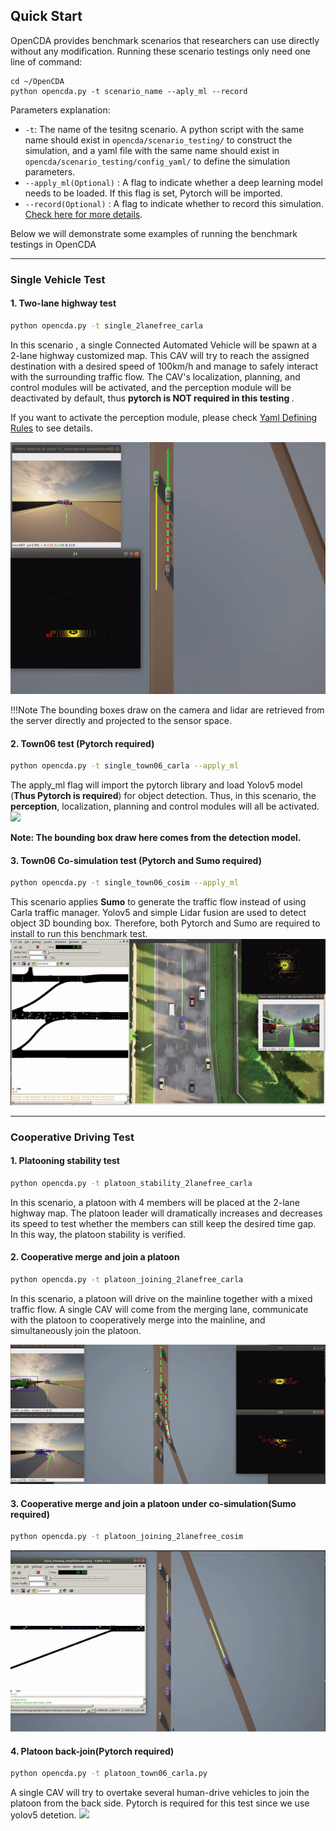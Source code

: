 ## Quick Start 

OpenCDA provides benchmark scenarios that researchers can use directly without any modification. Running these 
scenario testings only need one line of command:
```she
cd ~/OpenCDA
python opencda.py -t scenario_name --aply_ml --record
```
Parameters explanation:
* `-t`: The name of the tesitng scenario. A python script with the same name should exist in
`opencda/scenario_testing/` to construct the simulation, and a yaml file with the same name should exist in 
`opencda/scenario_testing/config_yaml/` to define the simulation parameters.
* `--apply_ml(Optional)` : A flag to indicate whether a deep learning model needs to be loaded. If this flag is 
set, Pytorch will be imported.
* `--record(Optional)` : A flag to indicate whether to record this simulation. [Check here for more details](https://carla.readthedocs.io/en/latest/adv_recorder/).

Below we will demonstrate some examples of running the benchmark testings in OpenCDA

---
### Single Vehicle Test
####  1. Two-lane highway test
```sh
python opencda.py -t single_2lanefree_carla
```
In this scenario , a single Connected Automated Vehicle will be spawn at a 2-lane highway customized map.  This
CAV will try to reach the assigned destination with a desired speed of 100km/h and manage to safely interact
with the surrounding traffic flow. The CAV's localization, planning, and control modules will be activated, and the perception module will be deactivated
by default, thus <strong> pytorch is NOT required in this testing </strong>. <br>

If you want to activate the perception module, please check [Yaml Defining Rules](yaml_define.md) to see details.

![](images/single_2lanefree_carla.gif)


!!!Note The bounding boxes draw on the camera and lidar are retrieved from the server directly and 
projected to the sensor space.



#### 2. Town06 test (Pytorch required)
```sh
python opencda.py -t single_town06_carla --apply_ml
```
The apply_ml flag will import the pytorch library and load Yolov5 model (<strong>Thus Pytorch is required</strong>) for object detection. Thus, in this
scenario, the <strong>perception</strong>, localization, planning and control modules will all be activated.
![](images/single_town06_carla_2.gif)

<strong>Note: The bounding box draw here comes from the detection model.</strong>

#### 3. Town06 Co-simulation test (Pytorch and Sumo required)
```sh
python opencda.py -t single_town06_cosim --apply_ml
```
This scenario applies <strong>Sumo</strong> to generate the traffic flow instead of using Carla traffic manager.
Yolov5 and simple Lidar fusion are used to detect object 3D bounding box. Therefore, both
Pytorch and Sumo are required to install to run this benchmark test.
![](images/town06_cosim.gif)

---
### Cooperative Driving Test
#### 1. Platooning stability test
```sh
python opencda.py -t platoon_stability_2lanefree_carla
```
In this scenario, a platoon with 4 members will be placed at the 2-lane highway map. The platoon leader will dramatically increases
and decreases its speed to test whether the members can still keep the desired time gap. In this way, the platoon
stability is verified.

#### 2. Cooperative merge and join a platoon
```sh
python opencda.py -t platoon_joining_2lanefree_carla
```
In this scenario, a platoon will drive on the mainline together with a mixed traffic flow. A single CAV will come from the 
merging lane, communicate with the platoon to cooperatively merge into the mainline, and simultaneously join the platoon.

![](images/platoon_joining_2lanefree.gif)

#### 3. Cooperative merge and join a platoon under co-simulation(Sumo required)
```sh
python opencda.py -t platoon_joining_2lanefree_cosim
```
![](images/platoon_joining_cosim.gif)

#### 4. Platoon back-join(Pytorch required)
```sh
python opencda.py -t platoon_town06_carla.py
```
A single CAV will try to overtake several human-drive vehicles to join the platoon from the back side.
Pytorch is required for this test since we use yolov5 detetion.
![](images/platoon_joining_town06.gif)